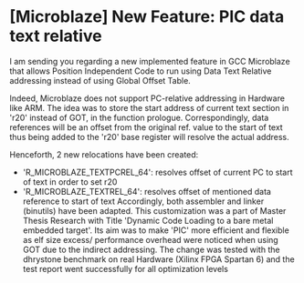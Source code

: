# [Microblaze] New Feature: PIC data text relative

I am sending you regarding a new implemented feature in GCC Microblaze that allows Position Independent Code to run using Data Text Relative addressing instead of using Global Offset Table.

Indeed, Microblaze does not support PC-relative addressing in Hardware like ARM. 
The idea was to store the start address of current text section in 'r20' instead of GOT, in the function prologue. Correspondingly, data references will be an offset from the original ref. value to the start of text thus being added to the 'r20' base register will resolve the actual address.

Henceforth, 2 new relocations have been created:
- 'R_MICROBLAZE_TEXTPCREL_64': resolves offset of current PC to start of text in order to set r20
- 'R_MICROBLAZE_TEXTREL_64': resolves offset of mentioned data reference to start of text
Accordingly, both assembler and linker (binutils) have been adapted.
This customization was a part of Master Thesis Research with Title 'Dynamic Code Loading to a bare metal embedded target'.
Its aim was to make 'PIC' more efficient and flexible as elf size excess/ performance overhead were noticed when using GOT due to the indirect addressing.
The change was tested with the dhrystone benchmark on real Hardware (Xilinx FPGA Spartan 6) and the test report went successfully for all optimization levels
